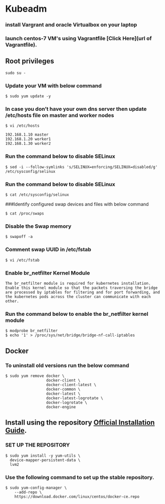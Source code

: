 # Kubeadm
### install  Vargrant and oracle Virtualbox on your laptop

### launch centos-7 VM's using Vagrantfile [Click Here](url of Vagrantfile).
## Root privileges
```
sudo su -
```
### Update your VM with below command
```
$ sudo yum update -y
```
### In case you don’t have your own dns server then update /etc/hosts file on master and worker nodes
```
$ vi /etc/hosts
```
```
192.168.1.10 master
192.168.1.20 worker1
192.168.1.30 worker2
```

### Run the command below to disable SELinux
```
$ sed -i --follow-symlinks 's/SELINUX=enforcing/SELINUX=disabled/g' /etc/sysconfig/selinux
```
### Run the command below to disable SELinux
```
$ cat /etc/sysconfig/selinux
```

###Identify configured swap devices and files with below command
```
$ cat /proc/swaps
```
### Disable the Swap memory
```
$ swapoff -a
```
### Comment swap UUID in /etc/fstab
```
$ vi /etc/fstab
```
### Enable br_netfilter Kernel Module
```
The br_netfilter module is required for kubernetes installation. Enable this kernel module so that the packets traversing the bridge are processed by iptables for filtering and for port forwarding, and the kubernetes pods across the cluster can communicate with each other.
```
### Run the command below to enable the br_netfilter kernel module
```
$ modprobe br_netfilter
$ echo '1' > /proc/sys/net/bridge/bridge-nf-call-iptables
```
## Docker
### To uninstall old versions run the below command
```
$ sudo yum remove docker \
                  docker-client \
                  docker-client-latest \
                  docker-common \
                  docker-latest \
                  docker-latest-logrotate \
                  docker-logrotate \
                  docker-engine
```
## Install using the repository [Official Installation Guide](https://docs.docker.com/install/linux/docker-ce/centos/).
### SET UP THE REPOSITORY

```
$ sudo yum install -y yum-utils \
  device-mapper-persistent-data \
  lvm2
```
### Use the following command to set up the stable repository.
```
$ sudo yum-config-manager \
    --add-repo \
    https://download.docker.com/linux/centos/docker-ce.repo
```
